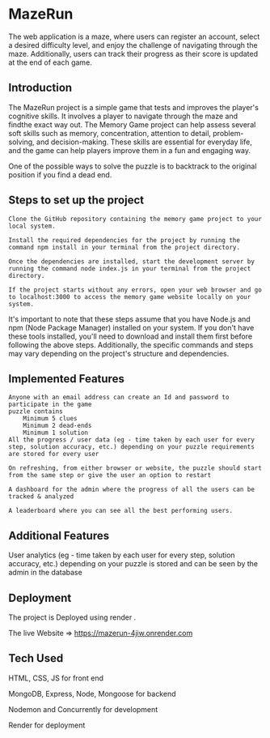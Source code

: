 # MazeRun

The web application is a maze, where users can register an account, select a desired difficulty level, and enjoy the challenge of navigating through the maze. Additionally, users can track their progress as their score is updated at the end of each game.
## Introduction
The MazeRun project is a simple game that tests and improves the player's cognitive skills. It involves a player to navigate through the maze and findthe exact way out.
The Memory Game project can help assess several soft skills such as memory, concentration, attention to detail, problem-solving, and decision-making. These skills are essential for everyday life, and the game can help players improve them in a fun and engaging way.


One of the possible ways to solve the puzzle is to backtrack to the original position if you find a dead end.

## Steps to set up the project
    Clone the GitHub repository containing the memory game project to your local system.

    Install the required dependencies for the project by running the command npm install in your terminal from the project directory.

    Once the dependencies are installed, start the development server by running the command node index.js in your terminal from the project directory.
    
    If the project starts without any errors, open your web browser and go to localhost:3000 to access the memory game website locally on your system.

It's important to note that these steps assume that you have Node.js and npm (Node Package Manager) installed on your system. If you don't have these tools installed, you'll need to download and install them first before following the above steps. Additionally, the specific commands and steps may vary depending on the project's structure and dependencies.
## Implemented Features

    Anyone with an email address can create an Id and password to participate in the game
    puzzle contains
        Minimum 5 clues
        Minimum 2 dead-ends
        Minimum 1 solution 
    All the progress / user data (eg - time taken by each user for every step, solution accuracy, etc.) depending on your puzzle requirements are stored for every user

    On refreshing, from either browser or website, the puzzle should start from the same step or give the user an option to restart

    A dashboard for the admin where the progress of all the users can be tracked & analyzed
    
    A leaderboard where you can see all the best performing users.
    
## Additional Features
User analytics (eg - time taken by each user for every step, solution accuracy, etc.) depending on your puzzle is stored and can be seen by the admin in the database

## Deployment

The project is Deployed using render .

The live Website => https://mazerun-4jiw.onrender.com

## Tech Used

HTML, CSS, JS for front end

MongoDB, Express, Node, Mongoose for backend

Nodemon and Concurrently for development

Render for deployment
